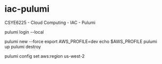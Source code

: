 # iac-pulumi
CSYE6225 - Cloud Computing - IAC - Pulumi


pulumi login --local

pulumi new --force
export AWS_PROFILE=dev
echo $AWS_PROFILE
pulumi up
pulumi destroy

pulumi config set aws:region us-west-2